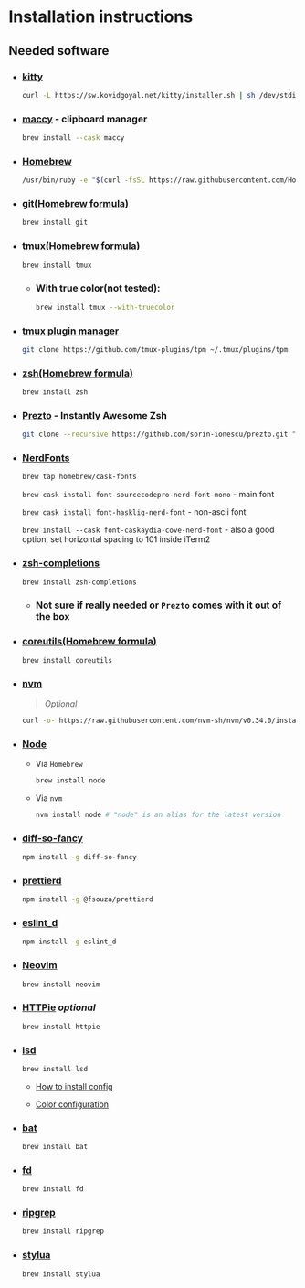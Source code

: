 # Installation instructions

## Needed software

-   ### [kitty](https://sw.kovidgoyal.net/kitty/)
    ```sh
    curl -L https://sw.kovidgoyal.net/kitty/installer.sh | sh /dev/stdin
    ```

-   ### [maccy](https://maccy.app/) - clipboard manager

    ```sh
    brew install --cask maccy
    ```

-   ### [Homebrew](https://brew.sh/)

    ```sh
    /usr/bin/ruby -e "$(curl -fsSL https://raw.githubusercontent.com/Homebrew/install/master/install)"
    ```

-   ### [git(Homebrew formula)](https://formulae.brew.sh/formula/git#default)

    ```sh
    brew install git
    ```

-   ### [tmux(Homebrew formula)](https://formulae.brew.sh/formula/tmux)

    ```sh
    brew install tmux
    ```

    - ### With true color(not tested):

        ```sh
        brew install tmux --with-truecolor
        ```

-   ### [tmux plugin manager](https://github.com/tmux-plugins/tpm)

    ```sh
    git clone https://github.com/tmux-plugins/tpm ~/.tmux/plugins/tpm
    ```

-   ### [zsh(Homebrew formula)](https://formulae.brew.sh/formula/zsh#default)

    ```sh
    brew install zsh
    ```

-   ### [Prezto](https://github.com/sorin-ionescu/prezto) - Instantly Awesome Zsh

    ```sh
    git clone --recursive https://github.com/sorin-ionescu/prezto.git "${ZDOTDIR:-$HOME}/.zprezto"
    ```

-   ### [NerdFonts](https://github.com/ryanoasis/nerd-fonts)

    ```sh
    brew tap homebrew/cask-fonts
    ```

    `brew cask install font-sourcecodepro-nerd-font-mono` - main font

    `brew cask install font-hasklig-nerd-font` - non-ascii font

    `brew install --cask font-caskaydia-cove-nerd-font` - also a good option, set horizontal spacing to 101 inside iTerm2

-   ### [zsh-completions](https://github.com/zsh-users/zsh-completions)

    ```sh
    brew install zsh-completions
    ```

    - ### Not sure if really needed or `Prezto` comes with it out of the box

-   ### [coreutils(Homebrew formula)](https://formulae.brew.sh/formula/coreutils#default)

    ```sh
    brew install coreutils
    ```

-   ### [nvm](https://github.com/nvm-sh/nvm)
    > _Optional_

    ```sh
    curl -o- https://raw.githubusercontent.com/nvm-sh/nvm/v0.34.0/install.sh | bash
    ```

-   ### [Node](https://nodejs.org/en/)
    -   Via `Homebrew`

        ```sh
        brew install node
        ```

    - Via `nvm`

        ```sh
        nvm install node # "node" is an alias for the latest version
        ```

-   ### [diff-so-fancy](https://github.com/so-fancy/diff-so-fancy)

    ```sh
    npm install -g diff-so-fancy
    ```

-   ### [prettierd](https://github.com/fsouza/prettierd)

    ```sh
    npm install -g @fsouza/prettierd
    ```

-   ### [eslint_d](https://github.com/mantoni/eslint_d.js)

    ```sh
    npm install -g eslint_d
    ```

-   ### [Neovim](https://neovim.io/)

    ```sh
    brew install neovim
    ```

-   ### [HTTPie](https://httpie.org/) _optional_

    ```sh
    brew install httpie
    ```

-   ### [lsd](https://github.com/Peltoche/lsd)

    ```sh
    brew install lsd
    ```

    - [How to install config](./lsd/README.md)

    - [Color configuration](./lscolors/README.md)

-   ### [bat](https://github.com/sharkdp/bat)

    ```sh
    brew install bat
    ```

-   ### [fd](https://github.com/sharkdp/fd)

    ```sh
    brew install fd
    ```

-   ### [ripgrep](https://github.com/BurntSushi/ripgrep)

    ```sh
    brew install ripgrep
    ```

-   ### [stylua](https://github.com/JohnnyMorganz/StyLua)

    ```sh
    brew install stylua
    ```

